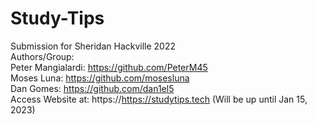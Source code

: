 # Study-Tips

Submission for Sheridan Hackville 2022 \
Authors/Group: <br />
Peter Mangialardi: https://github.com/PeterM45 <br />
Moses Luna: https://github.com/mosesluna <br />
Dan Gomes: https://github.com/dan1el5 <br />
Access Website at: https://https://studytips.tech (Will be up until Jan 15, 2023)
